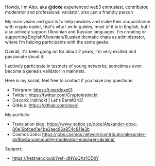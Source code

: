 Howdy, I'm Alex, aka **@doxe** experienced web3 enthusiast, contributor, moderator and professional validator, also just a friendly person

My main vision and goal is to help newbies and make their acquaintance with crypto easier, that's why I write guides, most of it is in English, but I also actively support Ukrainian and Russian languages. I'm creating or supporting English/Ukrainian/Russian thematic chats as administrator, where I'm helping participants with the same geeks.

Overall, it's been going on for about 2 years, I'm very excited and passionate about it.

I actively participate in testnets of young networks, sometimes even become a genesis validator in mainnets.

Here is my social, feel free to contact if you have any questions:

- Telegram: https://t.me/doxe01
- Twitter: https://twitter.com/CryptoInstinckt
- Discord: Instinckt | Let's Earn#2431
- GitHub: https://github.com/doxe1

My portfolio:
- Translation blog: https://www.notion.so/doxe/Alexander-doxe-80e16bfced1e4be2aec86a954c811e3b
- Cosmos Jobs: https://jobs.cosmos.network/contributor/alexander-qvf6w3u-community-moderator-manager-ukraine/

Support:
- https://hetzner.cloud/?ref=dNYuQXz1ODhY
